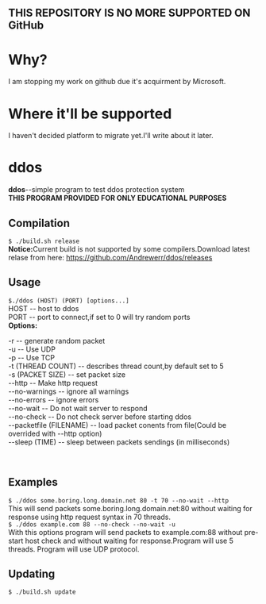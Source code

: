 ## THIS REPOSITORY IS NO MORE SUPPORTED ON GitHub
# Why?
I am stopping my work on github due it's acquirment by Microsoft.
# Where it'll be supported
I haven't decided platform to migrate yet.I'll write about it later.
# ddos
<b>ddos</b>--simple program to test ddos protection system</br>
<b>THIS PROGRAM PROVIDED FOR ONLY EDUCATIONAL PURPOSES</b><br>
## Compilation
```$ ./build.sh release ```<br>
<b>Notice:</b>Current build is not supported by some compilers.Download latest relase from here: https://github.com/Andrewerr/ddos/releases
<br>
## Usage
```$./ddos (HOST) (PORT) [options...] ``` <br>
HOST -- host to ddos<br>
PORT -- port to connect,if set to 0 will try random ports<br>
<b>Options:</b><br>
<p>
-r -- generate random packet<br>
-u -- Use UDP<br>
-p -- Use TCP<br>
-t (THREAD COUNT) -- describes thread count,by default set to 5<br>
-s (PACKET SIZE) -- set packet size<br>
--http -- Make http request<br>
--no-warnings -- ignore all warnings<br>
--no-errors -- ignore errors<br>
--no-wait -- Do not wait server to respond<br>
--no-check -- Do not check server before starting ddos<br>
--packetfile (FILENAME) -- load packet conents from file(Could be overrided with --http option)<br>
--sleep (TIME) -- sleep between packets sendings (in milliseconds)<br>
</p><br>
  
## Examples
``` $ ./ddos some.boring.long.domain.net 80 -t 70 --no-wait --http ```
  <br>
  This will send packets  some.boring.long.domain.net:80 without waiting for response using http request syntax in 70 threads.<br>
``` $ ./ddos example.com 88 --no-check --no-wait -u ```
  <br>
  With this options program will send  packets to example.com:88 without pre-start host check and without waiting for response.Program will use 5 threads. Program will use UDP protocol.<br>

## Updating
``` $ ./build.sh update ```
